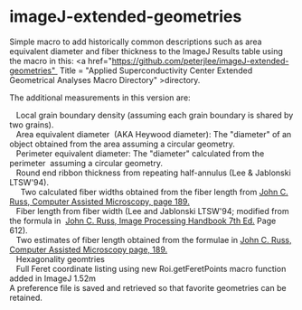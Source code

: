 # imageJ-extended-geometries
Simple macro to add historically common descriptions such as area equivalent diameter and fiber thickness to the ImageJ Results table using the macro in this: <a href="https://github.com/peterjlee/imageJ-extended-geometries"  Title = "Applied Superconductivity Center Extended Geometrical Analyses Macro Directory" >directory</a>.</p><p>The additional measurements in this version are:</p>
<p>&nbsp;&nbsp;&nbsp;Local grain boundary density (assuming each grain boundary is shared by two grains).<br />
&nbsp;&nbsp;&nbsp;Area equivalent diameter  (AKA Heywood diameter): The &quot;diameter&quot; of an object obtained from the area assuming a circular geometry.<br />
&nbsp;&nbsp;&nbsp;Perimeter equivalent diameter: The &quot;diameter&quot; calculated from the perimeter  assuming a circular geometry.<br />
&nbsp;&nbsp;&nbsp;Round end ribbon thickness from repeating half-annulus (Lee &amp; Jablonski LTSW'94).<br />  &nbsp;&nbsp;&nbsp;Two calculated fiber widths obtained from the fiber length from <a href="http://www.springer.com/us/book/9781461278689">John C. Russ, Computer Assisted Microscopy, page 189.</a><br />
&nbsp;&nbsp;&nbsp;Fiber length from fiber width (Lee and Jablonski LTSW'94; modified from the formula in  <a href="https://www.crcpress.com/The-Image-Processing-Handbook-Seventh-Edition/Russ-Neal/p/book/9781498740265">John C. Russ, Image Processing Handbook 7th Ed.</a> Page 612).<br />
&nbsp;&nbsp;&nbsp;Two estimates of fiber length obtained from the formulae in <a href="http://www.springer.com/us/book/9781461278689">John C. Russ, Computer Assisted Microscopy page, 189.</a><br />
&nbsp;&nbsp;&nbsp;Hexagonality geomtries<br />
&nbsp;&nbsp;&nbsp;Full Feret coordinate listing using new Roi.getFeretPoints macro function added in ImageJ 1.52m<br />
A preference file is saved and retrieved so that favorite geometries can be retained.</p>

